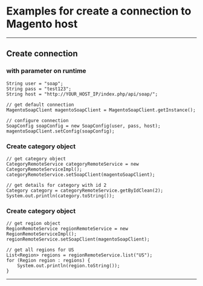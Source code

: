 # Examples for create a connection to Magento host #

---

## Create connection ##

### with parameter on runtime ###
```
String user = "soap";
String pass = "test123";
String host = "http://YOUR_HOST_IP/index.php/api/soap/";

// get default connection
MagentoSoapClient magentoSoapClient = MagentoSoapClient.getInstance();

// configure connection
SoapConfig soapConfig = new SoapConfig(user, pass, host);
magentoSoapClient.setConfig(soapConfig);
```

### Create category object ###
```
// get category object
CategoryRemoteService categoryRemoteService = new CategoryRemoteServiceImpl();
categoryRemoteService.setSoapClient(magentoSoapClient);

// get details for category with id 2
Category category = categoryRemoteService.getByIdClean(2);
System.out.println(category.toString());
```


### Create category object ###
```
// get region object
RegionRemoteService regionRemoteService = new RegionRemoteServiceImpl();
regionRemoteService.setSoapClient(magentoSoapClient);

// get all regions for US
List<Region> regions = regionRemoteService.list("US");
for (Region region : regions) {
	System.out.println(region.toString());
}
```


---
